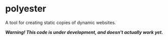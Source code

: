 # polyester
A tool for creating static copies of dynamic websites.

***Warning! This code is under development, and doesn't actually work yet.***
